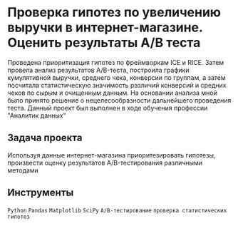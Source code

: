 #  Проверка гипотез по увеличению выручки в интернет-магазине. Оценить результаты A/B теста

Проведена приоритизация гипотез по фреймворкам ICE и RICE. Затем провела анализ
результатов A/B-теста, построила графики кумулятивной выручки, среднего чека,
конверсии по группам, а затем посчитала статистическую значимость различий конверсий
и средних чеков по сырым и очищенным данным. На основании анализа мной было
принято решение о нецелесообразности дальнейшего проведения теста.
Данный проект был выполнен в ходе обучения профессии "Аналитик данных"


##  Задача проекта

Используя данные интернет-магазина приоритезировать гипотезы, произвести оценку результатов A/B-тестирования различными методами

##  Инструменты

`Python` `Pandas` `Matplotlib` `SciPy` `A/B-тестирование` `проверка статистических гипотез`
